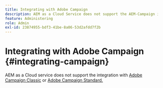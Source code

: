 ```yaml
---
title: Integrating with Adobe Campaign
description: AEM as a Cloud Service does not support the AEM-Campaign integration.
feature: Administering
role: Admin
exl-id: 23874955-bdf3-41be-8a06-53d2afdd7f2b
---
```


# Integrating with Adobe Campaign {#integrating-campaign}

AEM as a Cloud service does not support the integration with [Adobe Campaign Classic](https://experienceleague.adobe.com/docs/experience-manager-65/administering/integration/campaignonpremise.html) or [Adobe Campaign Standard.](https://experienceleague.adobe.com/docs/experience-manager-65/administering/integration/campaignstandard.html)
